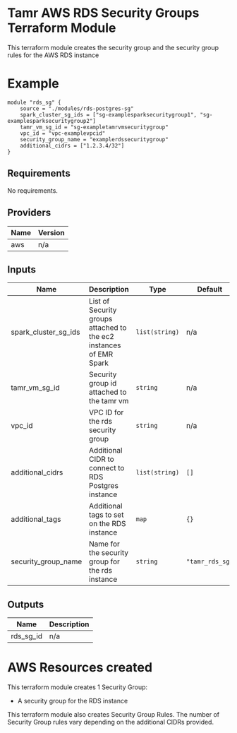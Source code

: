 # Tamr AWS RDS Security Groups Terraform Module
This terraform module creates the security group and the security group rules for the AWS RDS instance

# Example
```
module "rds_sg" {
    source = "./modules/rds-postgres-sg"
    spark_cluster_sg_ids = ["sg-examplesparksecuritygroup1", "sg-examplesparksecuritygroup2"]
    tamr_vm_sg_id = "sg-exampletamrvmsecuritygroup"
    vpc_id = "vpc-examplevpcid"
    security_group_name = "examplerdssecuritygroup"
    additional_cidrs = ["1.2.3.4/32"]
}
``` 

<!-- BEGINNING OF PRE-COMMIT-TERRAFORM DOCS HOOK -->
## Requirements

No requirements.

## Providers

| Name | Version |
|------|---------|
| aws | n/a |

## Inputs

| Name | Description | Type | Default | Required |
|------|-------------|------|---------|:--------:|
| spark\_cluster\_sg\_ids | List of Security groups attached to the ec2 instances of EMR Spark | `list(string)` | n/a | yes |
| tamr\_vm\_sg\_id | Security group id attached to the tamr vm | `string` | n/a | yes |
| vpc\_id | VPC ID for the rds security group | `string` | n/a | yes |
| additional\_cidrs | Additional CIDR to connect to RDS Postgres instance | `list(string)` | `[]` | no |
| additional\_tags | Additional tags to set on the RDS instance | `map` | `{}` | no |
| security\_group\_name | Name for the security group for the rds instance | `string` | `"tamr_rds_sg"` | no |

## Outputs

| Name | Description |
|------|-------------|
| rds\_sg\_id | n/a |

<!-- END OF PRE-COMMIT-TERRAFORM DOCS HOOK -->

# AWS Resources created
This terraform module creates 1 Security Group:
* A security group for the RDS instance

This terraform module also creates Security Group Rules. The number of Security Group rules vary depending on the additional CIDRs provided.
